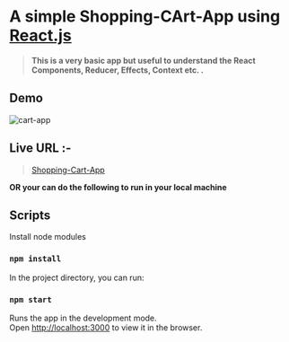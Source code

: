# A simple Shopping-CArt-App using [React.js](https://reactjs.org)

> **This is a very basic app but useful to understand the React Components, Reducer, Effects, Context etc. .**

## Demo

![cart-app](https://user-images.githubusercontent.com/84847269/128991446-40a836d7-af91-4b04-8373-4aab01e82839.gif)

## Live URL :-

> [Shopping-Cart-App](https://shopping-cart-app-demo.vercel.app/)

**OR your can do the following to run in your local machine**

## Scripts

Install node modules

### `npm install`

In the project directory, you can run:

### `npm start`

Runs the app in the development mode.\
Open [http://localhost:3000](http://localhost:3000) to view it in the browser.
